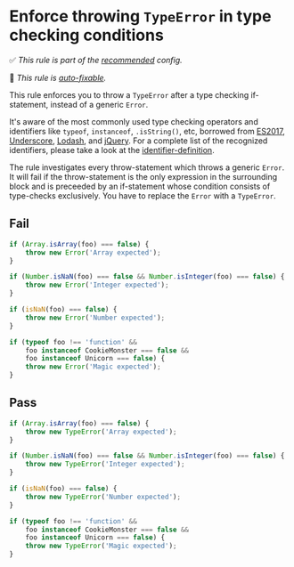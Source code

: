 # Enforce throwing `TypeError` in type checking conditions

✅ *This rule is part of the [recommended](https://github.com/sindresorhus/eslint-plugin-unicorn#recommended-config) config.*

🔧 *This rule is [auto-fixable](https://eslint.org/docs/user-guide/command-line-interface#fixing-problems).*

This rule enforces you to throw a `TypeError` after a type checking if-statement, instead of a generic `Error`.

It's aware of the most commonly used type checking operators and identifiers like `typeof`, `instanceof`, `.isString()`, etc, borrowed from [ES2017](https://tc39.github.io/ecma262/), [Underscore](https://underscorejs.org), [Lodash](https://lodash.com), and [jQuery](https://jquery.com). For a complete list of the recognized identifiers, please take a look at the [identifier-definition](https://github.com/sindresorhus/eslint-plugin-unicorn/blob/main/rules/prefer-type-error.js#L3).

The rule investigates every throw-statement which throws a generic `Error`. It will fail if the throw-statement is the only expression in the surrounding block and is preceeded by an if-statement whose condition consists of type-checks exclusively. You have to replace the `Error` with a `TypeError`.


## Fail

```js
if (Array.isArray(foo) === false) {
	throw new Error('Array expected');
}
```

```js
if (Number.isNaN(foo) === false && Number.isInteger(foo) === false) {
	throw new Error('Integer expected');
}
```

```js
if (isNaN(foo) === false) {
	throw new Error('Number expected');
}
```

```js
if (typeof foo !== 'function' &&
	foo instanceof CookieMonster === false &&
	foo instanceof Unicorn === false) {
	throw new Error('Magic expected');
}
```


## Pass

```js
if (Array.isArray(foo) === false) {
	throw new TypeError('Array expected');
}
```

```js
if (Number.isNaN(foo) === false && Number.isInteger(foo) === false) {
	throw new TypeError('Integer expected');
}
```

```js
if (isNaN(foo) === false) {
	throw new TypeError('Number expected');
}
```

```js
if (typeof foo !== 'function' &&
	foo instanceof CookieMonster === false &&
	foo instanceof Unicorn === false) {
	throw new TypeError('Magic expected');
}
```
